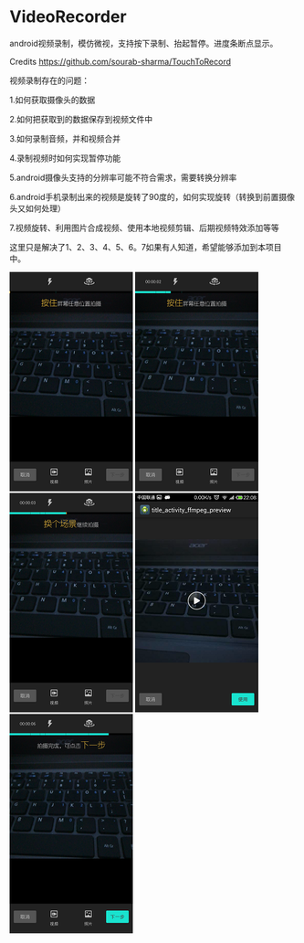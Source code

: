 VideoRecorder
=============

android视频录制，模仿微视，支持按下录制、抬起暂停。进度条断点显示。

Credits https://github.com/sourab-sharma/TouchToRecord

视频录制存在的问题：

1.如何获取摄像头的数据

2.如何把获取到的数据保存到视频文件中

3.如何录制音频，并和视频合并

4.录制视频时如何实现暂停功能

5.android摄像头支持的分辨率可能不符合需求，需要转换分辨率

6.android手机录制出来的视频是旋转了90度的，如何实现旋转（转换到前置摄像头又如何处理）

7.视频旋转、利用图片合成视频、使用本地视频剪辑、后期视频特效添加等等

这里只是解决了1、2、3、4、5、6。7如果有人知道，希望能够添加到本项目中。


![image](img/Screenshot_2014-03-22-22-07-35.png)
![image](img/Screenshot_2014-03-22-22-07-49.png)
![image](img/Screenshot_2014-03-22-22-07-58.png)
![image](img/Screenshot_2014-03-22-22-08-18.png)
![image](img/Screenshot_2014-03-22-22-08-08.png)
